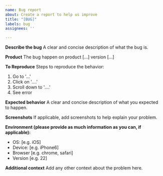 ```yaml
---
name: Bug report
about: Create a report to help us improve
title: "[BUG]"
labels: bug
assignees: ''

---
```


**Describe the bug**
A clear and concise description of what the bug is.

**Product**
The bug happen on product [...] version [...]

**To Reproduce**
Steps to reproduce the behavior:
1. Go to '...'
2. Click on '....'
3. Scroll down to '....'
4. See error

**Expected behavior**
A clear and concise description of what you expected to happen.

**Screenshots**
If applicable, add screenshots to help explain your problem.

**Environment (please provide as much information as you can, if applicable):**
 - OS: [e.g. iOS] 
 - Device: [e.g. iPhone6]
 - Browser [e.g. chrome, safari]
 - Version [e.g. 22]

**Additional context**
Add any other context about the problem here.
